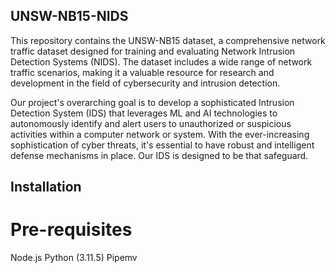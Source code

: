 ## UNSW-NB15-NIDS
This repository contains the UNSW-NB15 dataset, a comprehensive network traffic dataset designed for training and evaluating Network Intrusion Detection Systems (NIDS). The dataset includes a wide range of network traffic scenarios, making it a valuable resource for research and development in the field of cybersecurity and intrusion detection.

Our project's overarching goal is to develop a sophisticated Intrusion Detection System (IDS) that leverages ML and AI technologies to autonomously identify and alert users to unauthorized or suspicious activities within a computer network or system. With the ever-increasing sophistication of cyber threats, it's essential to have robust and intelligent defense mechanisms in place. Our IDS is designed to be that safeguard.

## Installation
# Pre-requisites
Node.js
Python (3.11.5)
Pipemv
